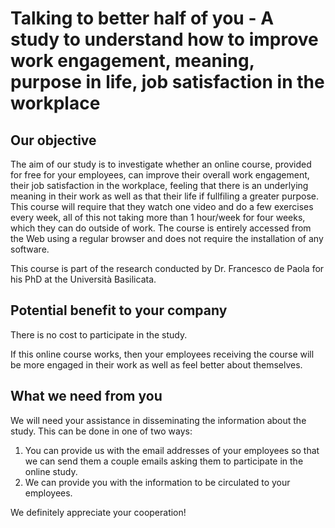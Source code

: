 # Talking to better half of you - A study to understand how to improve work engagement, meaning, purpose in life, job satisfaction in the workplace

## Our objective

The aim of our study is to investigate whether an online course, provided for free for your employees, can improve their overall work engagement, their job satisfaction in the workplace, feeling that there is an underlying meaning in their work as well as that their life if fullfiling a greater purpose. This course will require that they watch one video and do a few exercises every week, all of this not taking more than 1 hour/week for four weeks, which they can do outside of work. The course is entirely accessed from the Web using a regular browser and does not require the installation of any software.

This course is part of the research conducted by Dr. Francesco de Paola for his PhD at the Università Basilicata.

## Potential benefit to your company

There is no cost to participate in the study.

If this online course works, then your employees receiving the course will be more engaged in their work as well as feel better about themselves.

## What we need from you

We will need your assistance in disseminating the information about the study. This can be done in one of two ways:

1. You can provide us with the email addresses of your employees so that we can send them a couple emails asking them to participate in the online study.
2. We can provide you with the information to be circulated to your employees.


We definitely appreciate your cooperation!